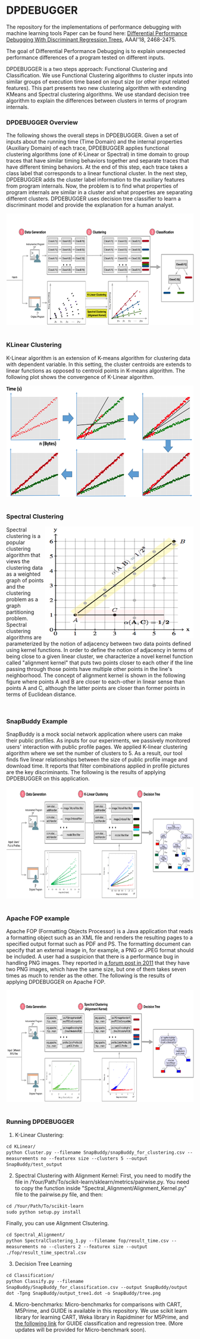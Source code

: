 # DPDEBUGGER
The repository for the implementations of performance debugging with machine learning tools
Paper can be found here: [Differential Performance Debugging With Discriminant Regression Trees](https://www.aaai.org/ocs/index.php/AAAI/AAAI18/paper/view/16647), AAAI'18, 2468-2475.


The goal of Differential Performance Debugging is to explain unexpected performance differences of a program tested on different inputs.

DPDEBUGGER is a two steps approach: Functional Clustering and Classification.
We use Functional Clustering algorithms to cluster inputs into similar groups of execution time based on input size (or other input related features). This part presents two new clustering algorithm with extending KMeans and Spectral clustering algorithms.
We use standard decision tree algorithm to explain the differences between clusters in terms of program internals.

### DPDEBUGGER Overview

The following shows the overall steps in DPDEBUGGER. Given a set of inputs about the running time
(Time Domain) and the internal properties (Auxiliary Domain) of each trace, DPDEBUGGER applies functional
clustering algorithms (one of K-Linear or Spectral) in time domain to group traces that have similar timing behaviors together and separate traces that have different timing behaviors. At the end of this step,
each trace takes a class label that corresponds to a linear functional cluster. In the next step,
DPDEBUGGER adds the cluster label information to the auxiliary features from program internals. Now, the problem is to find what properties of program internals are similar in a cluster and what properties are separating different clusters. DPDEBUGGER uses decision tree classifier to learn a discriminant model and provide the explanation for a human analyst.

<center><img src="DPDEBUGGER.png" width="700" height="300"></center>
<br>

### KLinear Clustering
K-Linear algorithm is an extension of K-means algorithm for clustering data with dependent variable. In this setting, the cluster centroids are extends to linear functions as opposed to centroid points in K-means algorithm. The following plot shows the convergence of K-Linear algorithm.

<center><img src="KLinear.png" width="700" height="300"></center>
<br>

### Spectral Clustering
<img src="Spectral.png" width="400" height="300" align="right">

Spectral clustering is a popular clustering algorithm that
views the clustering data as a weighted graph of points
and the clustering problem as a graph partitioning problem.
Spectral clustering algorithms are parameterized by the notion
of adjacency between two data points defined using kernel
functions. In order to define the notion of adjacency in terms of being
close to a given linear cluster, we characterize a novel
kernel function called "alignment kernel" that puts two
points closer to each other if the line passing through those
points have multiple other points in the line's neighborhood.
The concept of alignment kernel is shown in the following figure
where points A and B are closer to each-other in linear sense than
points A and C, although the latter points are closer than former
points in terms of Euclidean distance.

<br>

### SnapBuddy Example
SnapBuddy is a mock social network application
where users can make their public profiles.
As inputs for our experiments, we passively monitored
users' interaction with public profile pages. We applied
K-linear clustering algorithm where we set the number
of clusters to 5. As a result, our tool finds five linear relationships
between the size of public profile image and
download time. It reports that filter combinations applied in profile
pictures are the key discriminants. The following is the results of
applying DPDEBUGGER on this application.
<center><img src="SnapBuddy.png" width="700" height="300"></center>
<br>

### Apache FOP example
Apache FOP (Formatting Objects Processor) is a Java application that
reads a formatting object such as an XML file and renders
the resulting pages to a specified output format such as PDF
and PS. The formatting document can specify that an external
image in, for example, a PNG or JPEG format should be
included. A user had a suspicion that there is a performance
bug in handling PNG images. They reported in [a forum post
in 2011](https://bz.apache.org/bugzilla/show_bug.cgi?id=51465)
that they have two PNG images, which have the
same size, but one of them takes seven times as much to
render as the other. The following is the results of
applying DPDEBUGGER on Apache FOP.

<center><img src="FOP.png" width="700" height="300"></center>
<br>

### Running DPDEBUGGER
1) K-Linear Clustering:
```
cd KLinear/
python Cluster.py --filename SnapBuddy/snapBuddy_for_clustering.csv --measurements no --featurex size --clusters 5 --output SnapBuddy/test_output
```
2) Spectral Clustering with Alignment Kernel:
First, you need to modify the file in /Your/Path/To/scikit-learn/sklearn/metrics/pairwise.py.
You need to copy the function inside "Spectral_Alignment/Alignment_Kernel.py" file to the pairwise.py file, and then:
```
cd /Your/Path/To/scikit-learn
sudo python setup.py install
```
Finally, you can use Alignment Clsutering.
```
cd Spectral_Alignment/
python SpectralClustering_1.py --filename fop/result_time.csv --measurements no --clusters 2 --featurex size --output ./fop/result_time_spectral.csv
```
3) Decision Tree Learning
```
cd Classification/
python Classify.py --filename SnapBuddy/SnapBuddy_for_classification.csv --output SnapBuddy/output
dot -Tpng SnapBuddy/output_tree1.dot -o SnapBuddy/tree.png
```
4) Micro-benchmarks:
Micro-benchmarks for comparisons with CART, M5Prime, and GUIDE is available in this
repository. We use scikit learn library for learning CART, Weka library in Rapidminer
for M5Prime, and [the following link](http://www.stat.wisc.edu/~loh/guide.html) for
GUIDE classification and regression tree. (More updates will be provided for Micro-benchmark soon).